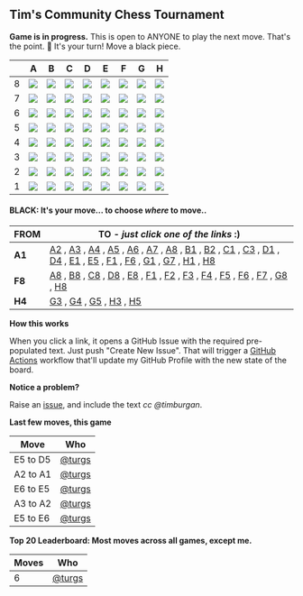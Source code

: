 
## Tim's Community Chess Tournament

**Game is in progress.** This is open to ANYONE to play the next move. That's the point. :wave:  It's your turn! Move a black piece.

|   | A | B | C | D | E | F | G | H |
| - | - | - | - | - | - | - | - | - |
| 8 | ![](https://raw.githubusercontent.com/turgs/timburgan/master/chess_images/blank.png) | ![](https://raw.githubusercontent.com/turgs/timburgan/master/chess_images/blank.png) | ![](https://raw.githubusercontent.com/turgs/timburgan/master/chess_images/blank.png) | ![](https://raw.githubusercontent.com/turgs/timburgan/master/chess_images/blank.png) | ![](https://raw.githubusercontent.com/turgs/timburgan/master/chess_images/blank.png) | ![](https://raw.githubusercontent.com/turgs/timburgan/master/chess_images/r.png) | ![](https://raw.githubusercontent.com/turgs/timburgan/master/chess_images/blank.png) | ![](https://raw.githubusercontent.com/turgs/timburgan/master/chess_images/blank.png) |
| 7 | ![](https://raw.githubusercontent.com/turgs/timburgan/master/chess_images/blank.png) | ![](https://raw.githubusercontent.com/turgs/timburgan/master/chess_images/blank.png) | ![](https://raw.githubusercontent.com/turgs/timburgan/master/chess_images/blank.png) | ![](https://raw.githubusercontent.com/turgs/timburgan/master/chess_images/blank.png) | ![](https://raw.githubusercontent.com/turgs/timburgan/master/chess_images/blank.png) | ![](https://raw.githubusercontent.com/turgs/timburgan/master/chess_images/blank.png) | ![](https://raw.githubusercontent.com/turgs/timburgan/master/chess_images/blank.png) | ![](https://raw.githubusercontent.com/turgs/timburgan/master/chess_images/blank.png) |
| 6 | ![](https://raw.githubusercontent.com/turgs/timburgan/master/chess_images/blank.png) | ![](https://raw.githubusercontent.com/turgs/timburgan/master/chess_images/blank.png) | ![](https://raw.githubusercontent.com/turgs/timburgan/master/chess_images/blank.png) | ![](https://raw.githubusercontent.com/turgs/timburgan/master/chess_images/blank.png) | ![](https://raw.githubusercontent.com/turgs/timburgan/master/chess_images/blank.png) | ![](https://raw.githubusercontent.com/turgs/timburgan/master/chess_images/blank.png) | ![](https://raw.githubusercontent.com/turgs/timburgan/master/chess_images/blank.png) | ![](https://raw.githubusercontent.com/turgs/timburgan/master/chess_images/blank.png) |
| 5 | ![](https://raw.githubusercontent.com/turgs/timburgan/master/chess_images/blank.png) | ![](https://raw.githubusercontent.com/turgs/timburgan/master/chess_images/blank.png) | ![](https://raw.githubusercontent.com/turgs/timburgan/master/chess_images/p.png) | ![](https://raw.githubusercontent.com/turgs/timburgan/master/chess_images/K.png) | ![](https://raw.githubusercontent.com/turgs/timburgan/master/chess_images/blank.png) | ![](https://raw.githubusercontent.com/turgs/timburgan/master/chess_images/blank.png) | ![](https://raw.githubusercontent.com/turgs/timburgan/master/chess_images/blank.png) | ![](https://raw.githubusercontent.com/turgs/timburgan/master/chess_images/blank.png) |
| 4 | ![](https://raw.githubusercontent.com/turgs/timburgan/master/chess_images/blank.png) | ![](https://raw.githubusercontent.com/turgs/timburgan/master/chess_images/blank.png) | ![](https://raw.githubusercontent.com/turgs/timburgan/master/chess_images/P.png) | ![](https://raw.githubusercontent.com/turgs/timburgan/master/chess_images/blank.png) | ![](https://raw.githubusercontent.com/turgs/timburgan/master/chess_images/blank.png) | ![](https://raw.githubusercontent.com/turgs/timburgan/master/chess_images/blank.png) | ![](https://raw.githubusercontent.com/turgs/timburgan/master/chess_images/blank.png) | ![](https://raw.githubusercontent.com/turgs/timburgan/master/chess_images/k.png) |
| 3 | ![](https://raw.githubusercontent.com/turgs/timburgan/master/chess_images/blank.png) | ![](https://raw.githubusercontent.com/turgs/timburgan/master/chess_images/blank.png) | ![](https://raw.githubusercontent.com/turgs/timburgan/master/chess_images/blank.png) | ![](https://raw.githubusercontent.com/turgs/timburgan/master/chess_images/blank.png) | ![](https://raw.githubusercontent.com/turgs/timburgan/master/chess_images/blank.png) | ![](https://raw.githubusercontent.com/turgs/timburgan/master/chess_images/blank.png) | ![](https://raw.githubusercontent.com/turgs/timburgan/master/chess_images/blank.png) | ![](https://raw.githubusercontent.com/turgs/timburgan/master/chess_images/blank.png) |
| 2 | ![](https://raw.githubusercontent.com/turgs/timburgan/master/chess_images/blank.png) | ![](https://raw.githubusercontent.com/turgs/timburgan/master/chess_images/blank.png) | ![](https://raw.githubusercontent.com/turgs/timburgan/master/chess_images/blank.png) | ![](https://raw.githubusercontent.com/turgs/timburgan/master/chess_images/blank.png) | ![](https://raw.githubusercontent.com/turgs/timburgan/master/chess_images/blank.png) | ![](https://raw.githubusercontent.com/turgs/timburgan/master/chess_images/blank.png) | ![](https://raw.githubusercontent.com/turgs/timburgan/master/chess_images/blank.png) | ![](https://raw.githubusercontent.com/turgs/timburgan/master/chess_images/blank.png) |
| 1 | ![](https://raw.githubusercontent.com/turgs/timburgan/master/chess_images/q.png) | ![](https://raw.githubusercontent.com/turgs/timburgan/master/chess_images/blank.png) | ![](https://raw.githubusercontent.com/turgs/timburgan/master/chess_images/blank.png) | ![](https://raw.githubusercontent.com/turgs/timburgan/master/chess_images/blank.png) | ![](https://raw.githubusercontent.com/turgs/timburgan/master/chess_images/blank.png) | ![](https://raw.githubusercontent.com/turgs/timburgan/master/chess_images/blank.png) | ![](https://raw.githubusercontent.com/turgs/timburgan/master/chess_images/blank.png) | ![](https://raw.githubusercontent.com/turgs/timburgan/master/chess_images/blank.png) |

#### **BLACK:** It's your move... to choose _where_ to move..

| FROM | TO - _just click one of the links_ :) |
| ---- | -- |
| **A1** | [A2](https://github.com/turgs/timburgan/issues/new?title=chess%7Cmove%7Ca1a2%7C648&body=Just+push+%27Submit+new+issue%27.+You+don%27t+need+to+do+anything+else.) , [A3](https://github.com/turgs/timburgan/issues/new?title=chess%7Cmove%7Ca1a3%7C648&body=Just+push+%27Submit+new+issue%27.+You+don%27t+need+to+do+anything+else.) , [A4](https://github.com/turgs/timburgan/issues/new?title=chess%7Cmove%7Ca1a4%7C648&body=Just+push+%27Submit+new+issue%27.+You+don%27t+need+to+do+anything+else.) , [A5](https://github.com/turgs/timburgan/issues/new?title=chess%7Cmove%7Ca1a5%7C648&body=Just+push+%27Submit+new+issue%27.+You+don%27t+need+to+do+anything+else.) , [A6](https://github.com/turgs/timburgan/issues/new?title=chess%7Cmove%7Ca1a6%7C648&body=Just+push+%27Submit+new+issue%27.+You+don%27t+need+to+do+anything+else.) , [A7](https://github.com/turgs/timburgan/issues/new?title=chess%7Cmove%7Ca1a7%7C648&body=Just+push+%27Submit+new+issue%27.+You+don%27t+need+to+do+anything+else.) , [A8](https://github.com/turgs/timburgan/issues/new?title=chess%7Cmove%7Ca1a8%7C648&body=Just+push+%27Submit+new+issue%27.+You+don%27t+need+to+do+anything+else.) , [B1](https://github.com/turgs/timburgan/issues/new?title=chess%7Cmove%7Ca1b1%7C648&body=Just+push+%27Submit+new+issue%27.+You+don%27t+need+to+do+anything+else.) , [B2](https://github.com/turgs/timburgan/issues/new?title=chess%7Cmove%7Ca1b2%7C648&body=Just+push+%27Submit+new+issue%27.+You+don%27t+need+to+do+anything+else.) , [C1](https://github.com/turgs/timburgan/issues/new?title=chess%7Cmove%7Ca1c1%7C648&body=Just+push+%27Submit+new+issue%27.+You+don%27t+need+to+do+anything+else.) , [C3](https://github.com/turgs/timburgan/issues/new?title=chess%7Cmove%7Ca1c3%7C648&body=Just+push+%27Submit+new+issue%27.+You+don%27t+need+to+do+anything+else.) , [D1](https://github.com/turgs/timburgan/issues/new?title=chess%7Cmove%7Ca1d1%7C648&body=Just+push+%27Submit+new+issue%27.+You+don%27t+need+to+do+anything+else.) , [D4](https://github.com/turgs/timburgan/issues/new?title=chess%7Cmove%7Ca1d4%7C648&body=Just+push+%27Submit+new+issue%27.+You+don%27t+need+to+do+anything+else.) , [E1](https://github.com/turgs/timburgan/issues/new?title=chess%7Cmove%7Ca1e1%7C648&body=Just+push+%27Submit+new+issue%27.+You+don%27t+need+to+do+anything+else.) , [E5](https://github.com/turgs/timburgan/issues/new?title=chess%7Cmove%7Ca1e5%7C648&body=Just+push+%27Submit+new+issue%27.+You+don%27t+need+to+do+anything+else.) , [F1](https://github.com/turgs/timburgan/issues/new?title=chess%7Cmove%7Ca1f1%7C648&body=Just+push+%27Submit+new+issue%27.+You+don%27t+need+to+do+anything+else.) , [F6](https://github.com/turgs/timburgan/issues/new?title=chess%7Cmove%7Ca1f6%7C648&body=Just+push+%27Submit+new+issue%27.+You+don%27t+need+to+do+anything+else.) , [G1](https://github.com/turgs/timburgan/issues/new?title=chess%7Cmove%7Ca1g1%7C648&body=Just+push+%27Submit+new+issue%27.+You+don%27t+need+to+do+anything+else.) , [G7](https://github.com/turgs/timburgan/issues/new?title=chess%7Cmove%7Ca1g7%7C648&body=Just+push+%27Submit+new+issue%27.+You+don%27t+need+to+do+anything+else.) , [H1](https://github.com/turgs/timburgan/issues/new?title=chess%7Cmove%7Ca1h1%7C648&body=Just+push+%27Submit+new+issue%27.+You+don%27t+need+to+do+anything+else.) , [H8](https://github.com/turgs/timburgan/issues/new?title=chess%7Cmove%7Ca1h8%7C648&body=Just+push+%27Submit+new+issue%27.+You+don%27t+need+to+do+anything+else.) |
| **F8** | [A8](https://github.com/turgs/timburgan/issues/new?title=chess%7Cmove%7Cf8a8%7C648&body=Just+push+%27Submit+new+issue%27.+You+don%27t+need+to+do+anything+else.) , [B8](https://github.com/turgs/timburgan/issues/new?title=chess%7Cmove%7Cf8b8%7C648&body=Just+push+%27Submit+new+issue%27.+You+don%27t+need+to+do+anything+else.) , [C8](https://github.com/turgs/timburgan/issues/new?title=chess%7Cmove%7Cf8c8%7C648&body=Just+push+%27Submit+new+issue%27.+You+don%27t+need+to+do+anything+else.) , [D8](https://github.com/turgs/timburgan/issues/new?title=chess%7Cmove%7Cf8d8%7C648&body=Just+push+%27Submit+new+issue%27.+You+don%27t+need+to+do+anything+else.) , [E8](https://github.com/turgs/timburgan/issues/new?title=chess%7Cmove%7Cf8e8%7C648&body=Just+push+%27Submit+new+issue%27.+You+don%27t+need+to+do+anything+else.) , [F1](https://github.com/turgs/timburgan/issues/new?title=chess%7Cmove%7Cf8f1%7C648&body=Just+push+%27Submit+new+issue%27.+You+don%27t+need+to+do+anything+else.) , [F2](https://github.com/turgs/timburgan/issues/new?title=chess%7Cmove%7Cf8f2%7C648&body=Just+push+%27Submit+new+issue%27.+You+don%27t+need+to+do+anything+else.) , [F3](https://github.com/turgs/timburgan/issues/new?title=chess%7Cmove%7Cf8f3%7C648&body=Just+push+%27Submit+new+issue%27.+You+don%27t+need+to+do+anything+else.) , [F4](https://github.com/turgs/timburgan/issues/new?title=chess%7Cmove%7Cf8f4%7C648&body=Just+push+%27Submit+new+issue%27.+You+don%27t+need+to+do+anything+else.) , [F5](https://github.com/turgs/timburgan/issues/new?title=chess%7Cmove%7Cf8f5%7C648&body=Just+push+%27Submit+new+issue%27.+You+don%27t+need+to+do+anything+else.) , [F6](https://github.com/turgs/timburgan/issues/new?title=chess%7Cmove%7Cf8f6%7C648&body=Just+push+%27Submit+new+issue%27.+You+don%27t+need+to+do+anything+else.) , [F7](https://github.com/turgs/timburgan/issues/new?title=chess%7Cmove%7Cf8f7%7C648&body=Just+push+%27Submit+new+issue%27.+You+don%27t+need+to+do+anything+else.) , [G8](https://github.com/turgs/timburgan/issues/new?title=chess%7Cmove%7Cf8g8%7C648&body=Just+push+%27Submit+new+issue%27.+You+don%27t+need+to+do+anything+else.) , [H8](https://github.com/turgs/timburgan/issues/new?title=chess%7Cmove%7Cf8h8%7C648&body=Just+push+%27Submit+new+issue%27.+You+don%27t+need+to+do+anything+else.) |
| **H4** | [G3](https://github.com/turgs/timburgan/issues/new?title=chess%7Cmove%7Ch4g3%7C648&body=Just+push+%27Submit+new+issue%27.+You+don%27t+need+to+do+anything+else.) , [G4](https://github.com/turgs/timburgan/issues/new?title=chess%7Cmove%7Ch4g4%7C648&body=Just+push+%27Submit+new+issue%27.+You+don%27t+need+to+do+anything+else.) , [G5](https://github.com/turgs/timburgan/issues/new?title=chess%7Cmove%7Ch4g5%7C648&body=Just+push+%27Submit+new+issue%27.+You+don%27t+need+to+do+anything+else.) , [H3](https://github.com/turgs/timburgan/issues/new?title=chess%7Cmove%7Ch4h3%7C648&body=Just+push+%27Submit+new+issue%27.+You+don%27t+need+to+do+anything+else.) , [H5](https://github.com/turgs/timburgan/issues/new?title=chess%7Cmove%7Ch4h5%7C648&body=Just+push+%27Submit+new+issue%27.+You+don%27t+need+to+do+anything+else.) |

**How this works**

When you click a link, it opens a GitHub Issue with the required pre-populated text. Just push "Create New Issue". That will trigger a [GitHub Actions](https://github.blog/2020-07-03-github-action-hero-casey-lee/#getting-started-with-github-actions) workflow that'll update my GitHub Profile  with the new state of the board.

**Notice a problem?**

Raise an [issue](https://github.com/turgs/timburgan/issues), and include the text _cc @timburgan_.

**Last few moves, this game**

| Move  | Who |
| ----- | --- |
| E5 to D5 | [@turgs](https://github.com/turgs) |
| A2 to A1 | [@turgs](https://github.com/turgs) |
| E6 to E5 | [@turgs](https://github.com/turgs) |
| A3 to A2 | [@turgs](https://github.com/turgs) |
| E5 to E6 | [@turgs](https://github.com/turgs) |

**Top 20 Leaderboard: Most moves across all games, except me.**

| Moves | Who |
| ----- | --- |
| 6 | [@turgs](https://github.com/turgs) |
